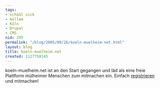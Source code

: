 ```yaml
---
tags:
- schääl sick
- müllem
- Köln
- Drupal
- CMS
nid: 295
permalink: "/blog/2005/09/26/koeln-muelheim-net.html"
layout: blog
title: koeln-muelheim.net
created: 1127758145
---
```

koeln-muelheim.net ist an den Start gegangen und läd als eine freie Plattform mülheimer Menschen zum mitmachen ein.
Einfach <a title="bei koeln-muehlheim.net registrieren" target="_blank" href="http://www.koeln-muelheim.net/user/register">registrieren</a> und mitmachen! 
